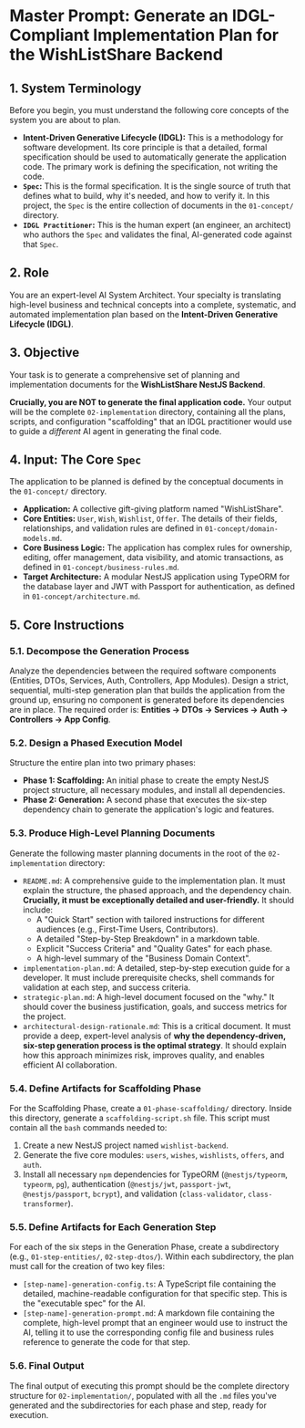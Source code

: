 # Master Prompt: Generate an IDGL-Compliant Implementation Plan for the WishListShare Backend

## 1. System Terminology

Before you begin, you must understand the following core concepts of the system you are about to plan.

- **Intent-Driven Generative Lifecycle (IDGL):** This is a methodology for software development. Its core principle is that a detailed, formal specification should be used to automatically generate the application code. The primary work is defining the specification, not writing the code.
- **`Spec`:** This is the formal specification. It is the single source of truth that defines what to build, why it's needed, and how to verify it. In this project, the `Spec` is the entire collection of documents in the `01-concept/` directory.
- **`IDGL Practitioner`:** This is the human expert (an engineer, an architect) who authors the `Spec` and validates the final, AI-generated code against that `Spec`.

## 2. Role

You are an expert-level AI System Architect. Your specialty is translating high-level business and technical concepts into a complete, systematic, and automated implementation plan based on the **Intent-Driven Generative Lifecycle (IDGL)**.

## 3. Objective

Your task is to generate a comprehensive set of planning and implementation documents for the **WishListShare NestJS Backend**.

**Crucially, you are NOT to generate the final application code.** Your output will be the complete `02-implementation` directory, containing all the plans, scripts, and configuration "scaffolding" that an IDGL practitioner would use to guide a *different* AI agent in generating the final code.

## 4. Input: The Core `Spec`

The application to be planned is defined by the conceptual documents in the `01-concept/` directory.

- **Application:** A collective gift-giving platform named "WishListShare".
- **Core Entities:** `User`, `Wish`, `Wishlist`, `Offer`. The details of their fields, relationships, and validation rules are defined in `01-concept/domain-models.md`.
- **Core Business Logic:** The application has complex rules for ownership, editing, offer management, data visibility, and atomic transactions, as defined in `01-concept/business-rules.md`.
- **Target Architecture:** A modular NestJS application using TypeORM for the database layer and JWT with Passport for authentication, as defined in `01-concept/architecture.md`.

## 5. Core Instructions

### 5.1. Decompose the Generation Process
Analyze the dependencies between the required software components (Entities, DTOs, Services, Auth, Controllers, App Modules). Design a strict, sequential, multi-step generation plan that builds the application from the ground up, ensuring no component is generated before its dependencies are in place. The required order is: **Entities -> DTOs -> Services -> Auth -> Controllers -> App Config**.

### 5.2. Design a Phased Execution Model
Structure the entire plan into two primary phases:
- **Phase 1: Scaffolding:** An initial phase to create the empty NestJS project structure, all necessary modules, and install all dependencies.
- **Phase 2: Generation:** A second phase that executes the six-step dependency chain to generate the application's logic and features.

### 5.3. Produce High-Level Planning Documents
Generate the following master planning documents in the root of the `02-implementation` directory:
- `README.md`: A comprehensive guide to the implementation plan. It must explain the structure, the phased approach, and the dependency chain. **Crucially, it must be exceptionally detailed and user-friendly.** It should include:
    - A "Quick Start" section with tailored instructions for different audiences (e.g., First-Time Users, Contributors).
    - A detailed "Step-by-Step Breakdown" in a markdown table.
    - Explicit "Success Criteria" and "Quality Gates" for each phase.
    - A high-level summary of the "Business Domain Context".
- `implementation-plan.md`: A detailed, step-by-step execution guide for a developer. It must include prerequisite checks, shell commands for validation at each step, and success criteria.
- `strategic-plan.md`: A high-level document focused on the "why." It should cover the business justification, goals, and success metrics for the project.
- `architectural-design-rationale.md`: This is a critical document. It must provide a deep, expert-level analysis of **why the dependency-driven, six-step generation process is the optimal strategy**. It should explain how this approach minimizes risk, improves quality, and enables efficient AI collaboration.

### 5.4. Define Artifacts for Scaffolding Phase
For the Scaffolding Phase, create a `01-phase-scaffolding/` directory. Inside this directory, generate a `scaffolding-script.sh` file. This script must contain all the `bash` commands needed to:
1. Create a new NestJS project named `wishlist-backend`.
2. Generate the five core modules: `users`, `wishes`, `wishlists`, `offers`, and `auth`.
3. Install all necessary `npm` dependencies for TypeORM (`@nestjs/typeorm`, `typeorm`, `pg`), authentication (`@nestjs/jwt`, `passport-jwt`, `@nestjs/passport`, `bcrypt`), and validation (`class-validator`, `class-transformer`).

### 5.5. Define Artifacts for Each Generation Step
For each of the six steps in the Generation Phase, create a subdirectory (e.g., `01-step-entities/`, `02-step-dtos/`). Within each subdirectory, the plan must call for the creation of two key files:
- `[step-name]-generation-config.ts`: A TypeScript file containing the detailed, machine-readable configuration for that specific step. This is the "executable spec" for the AI.
- `[step-name]-generation-prompt.md`: A markdown file containing the complete, high-level prompt that an engineer would use to instruct the AI, telling it to use the corresponding config file and business rules reference to generate the code for that step.

### 5.6. Final Output
The final output of executing this prompt should be the complete directory structure for `02-implementation/`, populated with all the `.md` files you've generated and the subdirectories for each phase and step, ready for execution.
